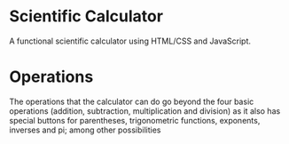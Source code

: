 # Scientific Calculator
A functional scientific calculator using HTML/CSS and JavaScript.

# Operations
The operations that the calculator can do go beyond the four basic operations (addition, subtraction, multiplication and division) as it also has special buttons for parentheses, trigonometric functions, exponents, inverses and pi; among other possibilities
